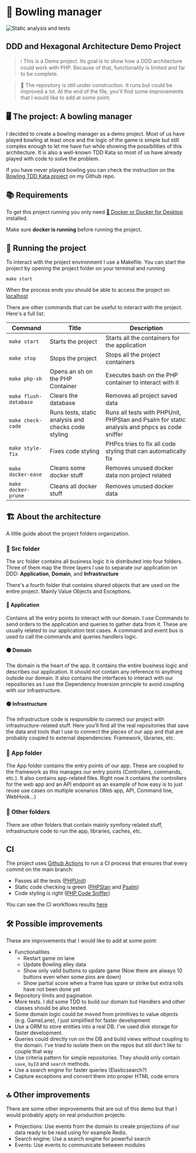 # 🎳 Bowling manager 
![Static analysis and tests](https://github.com/rogergros/ddd-example/actions/workflows/ci.yml/badge.svg)

## DDD and Hexagonal Architecture Demo Project

> ℹ️ This is a Demo project. Its goal is to show how a DDD architecture could work with PHP. Because of that,
> functionality is limited and far to be complete.

> 👷 The repository is still under construction. It runs but could be improved a lot. At the end of the file, you'll
> find some improvements that I would like to add at some point.

## 🖥 The project: A bowling manager

I decided to create a bowling manager as a demo project.
Most of us have played bowling at least once and the logic of the game is simple but still complex enough to let me have
fun while showing the possibilities of this architecture.
It is also a well-known TDD Kata so most of us have already played with code to solve the problem.

If you have never played bowling you can check the instruction on the [Bowling TDD Kata project](https://github.com/rogergros/bowling-tdd-kata) on my Github repo.

## 📚 Requirements

To get this project running you only need [🐋 Docker or Docker for Desktop](https://docs.docker.com/get-docker/) installed.

Make sure **docker is running** before running the project.

## 🏃 Running the project

To interact with the project environment I use a Makefile.
You can start the project by opening the project folder on your terminal and running
    
    make start

When the process ends you should be able to access the project on [localhost](http://localhost)

There are other commands that can be useful to interact with the project.
Here's a full list:

|Command|Title|Description|
|---|---|---|
|`make start`|Starts the project|Starts all the containers for the application|
|`make stop`|Stops the project|Stops all the project containers|
|`make php-sh`|Opens an sh on the PHP Container|Executes bash on the PHP container to interact with it|
|`make flush-database`|Clears the database|Removes all project saved data|
|`make check-code`|Runs tests, static analysis and checks code styling|Runs all tests with PHPUnit, PHPStan and Psalm for static analysis and phpcs as code sniffer|
|`make style-fix`|Fixes code styling|PHPcs tries to fix all code styling that can automatically fix|
|`make docker-ease`|Cleans some docker stuff|Removes unused docker data non project related|
|`make docker-prune`|Cleans all docker stuff|Removes unused docker data|

## 🏗 About the architecture

A little guide about the project folders organization.

### 📁 Src folder

The src folder contains all business logic it is distributed into four folders.
Three of them map the three layers I use to separate our application on DDD: **Application**, **Domain**, and **Infrastructure**

There's a fourth folder that contains shared objects that are used on the entire project.
Mainly Value Objects and Exceptions.

#### 🔴 Application

Contains all the entry points to interact with our domain.
I use Commands to send orders to the application and queries to gather data from it.
These are usually related to our application test cases.
A command and event bus is used to call the commands and queries handlers logic.

#### 🟠 Domain

The domain is the heart of the app. It contains the entire business logic and describes our application.
It should not contain any reference to anything outside our domain.
It also contains the interfaces to interact with our repositories as I use the Dependency Inversion principle to avoid
coupling with our infrastructure.

#### 🟢 Infrastructure

The infrastructure code is responsible to connect our project with infrastructure-related stuff.
Here you'll find all the real repositories that save the data and tools that I use to connect the pieces of our app and
that are probably coupled to external dependencies: Framework, libraries, etc.

### 📁 App folder

The App folder contains the entry points of our app. These are coupled to the framework as this manages our entry points
(Controllers, commands, etc.).
It also contains app-related files.
Right now it contains the controllers for the web app and an API endpoint as an example of how easy is to just reuse
use cases on multiple scenarios (Web app, API, Command line, WebHook...)

### 📁 Other folders

There are other folders that contain mainly symfony related stuff, infrastructure code to run the app, libraries, caches, etc.

## CI

The project uses [Github Actions](https://github.com/features/actions) to run a CI process that ensures that every commit on the main branch:
* Passes all the tests ([PHPUnit](https://phpunit.de/))
* Static code checking is green ([PHPStan](https://phpstan.org/) and [Psalm](https://psalm.dev/))
* Code styling is right ([PHP Code Sniffer](https://github.com/squizlabs/PHP_CodeSniffer))

You can see the CI workflows results [here](https://github.com/rogergros/ddd-example/actions)

## 🛠 Possible improvements

These are improvements that I would like to add at some point:

* Functionalities
  * Restart game on lane
  * Update Bowling alley data
  * Show only valid buttons to update game (Now there are always 10 buttons even when some pins are down)
  * Show partial score when a frame has spare or strike but extra rolls have not been done yet
* Repository limits and pagination
* More tests. I did some TDD to build our domain but Handlers and other classes should be also tested.
* Some domain logic could be moved from primitives to value objects (e.g. GameLane), I just simplified for faster development
* Use a ORM to store entities into a real DB. I've used disk storage for faster development.
* Queries could directly run on the DB and build views without coupling to the domain. I've tried to isolate them on the repos but stil don't like to couple that way
* Use criteria pattern for simple repositories. They should only contain `save`, `byId` and `search` methods.
* Use a search engine for faster queries (Elasticsearch?)
* Capture exceptions and convert them into proper HTML code errors

## 🔝 Other improvements

There are some other improvements that are out of this demo but that I would probably apply on real production projects:

* Projections: Use events from the domain to create projections of our data ready to be read using for example Redis.
* Search engine: Use a search engine for powerful search
* Events: Use events to communicate between modules
